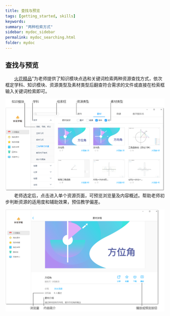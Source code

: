 ```yaml
---
title: 查找与预览
tags: [getting_started, skills]
keywords:
summary: "两种检索方式"
sidebar: mydoc_sidebar
permalink: mydoc_searching.html
folder: mydoc
---
```


## 查找与预览

&ensp;&ensp;&ensp;&ensp;[火花精品](https://huohua-prod.ustcnmi.org/courseware.html)”为老师提供了知识模块点选和关键词检索两种资源查找方式，依次框定学科、知识模块、资源类型及素材类型后翻查符合需求的文件或直接在检索框输入关键词检索即可。

![avatar](images/0003source1.png)
&#160; &#160; &#160; &#160;老师选定后，点击进入单个资源页面，可预览浏览量及内容概述。帮助老师初步判断资源的适用度和辅助效果，预估教学偏差。

![avatar](images/0003source2.png)
